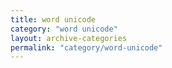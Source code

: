 ```yaml
---
title: word unicode
category: "word unicode"
layout: archive-categories
permalink: "category/word-unicode"
---
```

